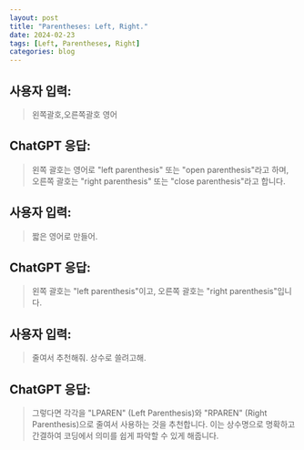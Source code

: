 ```yaml
---
layout: post
title: "Parentheses: Left, Right."
date: 2024-02-23
tags: [Left, Parentheses, Right]
categories: blog
---
```


## 사용자 입력:
> 왼쪽괄호,오른쪽괄호 영어

## ChatGPT 응답:
> 왼쪽 괄호는 영어로 "left parenthesis" 또는 "open parenthesis"라고 하며, 오른쪽 괄호는 "right parenthesis" 또는 "close parenthesis"라고 합니다.

## 사용자 입력:
> 짧은 영어로 만들어.

## ChatGPT 응답:
> 왼쪽 괄호는 "left parenthesis"이고, 오른쪽 괄호는 "right parenthesis"입니다.

## 사용자 입력:
> 줄여서 추천해줘. 상수로 쓸려고해.

## ChatGPT 응답:
> 그렇다면 각각을 "LPAREN" (Left Parenthesis)와 "RPAREN" (Right Parenthesis)으로 줄여서 사용하는 것을 추천합니다. 이는 상수명으로 명확하고 간결하여 코딩에서 의미를 쉽게 파악할 수 있게 해줍니다.

